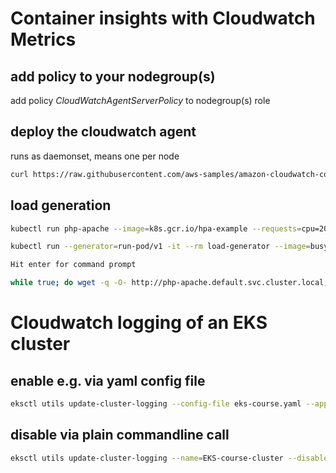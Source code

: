 # Container insights with Cloudwatch Metrics

## add policy to your nodegroup(s)

add policy *CloudWatchAgentServerPolicy* to nodegroup(s) role

## deploy the cloudwatch agent

runs as daemonset, means one per node

```bash
curl https://raw.githubusercontent.com/aws-samples/amazon-cloudwatch-container-insights/master/k8s-yaml-templates/quickstart/cwagent-fluentd-quickstart.yaml | sed "s/{{cluster_name}}/EKS-course-cluster/;s/{{region_name}}/us-east-1/" | kubectl apply -f -

```

## load generation

```bash
kubectl run php-apache --image=k8s.gcr.io/hpa-example --requests=cpu=200m --limits=cpu=500m --expose --port=80
```

```bash
kubectl run --generator=run-pod/v1 -it --rm load-generator --image=busybox /bin/sh

Hit enter for command prompt

while true; do wget -q -O- http://php-apache.default.svc.cluster.local; done
```

# Cloudwatch logging of an EKS cluster

## enable e.g. via yaml config file

```bash
eksctl utils update-cluster-logging --config-file eks-course.yaml --approve
```

## disable via plain commandline call

```bash
eksctl utils update-cluster-logging --name=EKS-course-cluster --disable-types all
```
